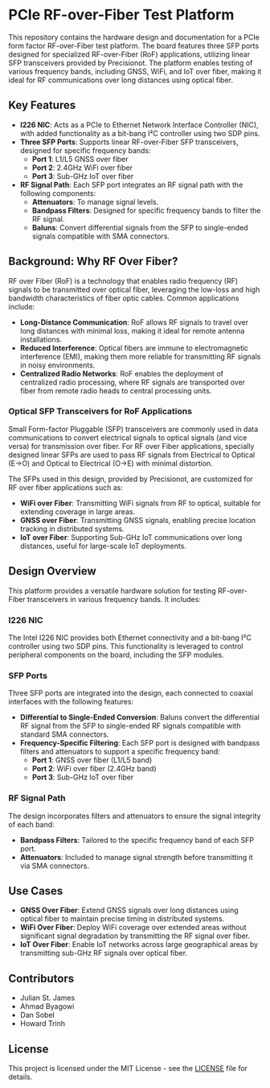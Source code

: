# PCIe RF-over-Fiber Test Platform

This repository contains the hardware design and documentation for a PCIe form factor RF-over-Fiber test platform. The board features three SFP ports designed for specialized RF-over-Fiber (RoF) applications, utilizing linear SFP transceivers provided by Precisionot. The platform enables testing of various frequency bands, including GNSS, WiFi, and IoT over fiber, making it ideal for RF communications over long distances using optical fiber.

## Key Features

- **I226 NIC**: Acts as a PCIe to Ethernet Network Interface Controller (NIC), with added functionality as a bit-bang I²C controller using two SDP pins.
- **Three SFP Ports**: Supports linear RF-over-Fiber SFP transceivers, designed for specific frequency bands:
  - **Port 1**: L1/L5 GNSS over fiber
  - **Port 2**: 2.4GHz WiFi over fiber
  - **Port 3**: Sub-GHz IoT over fiber
- **RF Signal Path**: Each SFP port integrates an RF signal path with the following components:
  - **Attenuators**: To manage signal levels.
  - **Bandpass Filters**: Designed for specific frequency bands to filter the RF signal.
  - **Baluns**: Convert differential signals from the SFP to single-ended signals compatible with SMA connectors.

## Background: Why RF Over Fiber?

RF over Fiber (RoF) is a technology that enables radio frequency (RF) signals to be transmitted over optical fiber, leveraging the low-loss and high bandwidth characteristics of fiber optic cables. Common applications include:
- **Long-Distance Communication**: RoF allows RF signals to travel over long distances with minimal loss, making it ideal for remote antenna installations.
- **Reduced Interference**: Optical fibers are immune to electromagnetic interference (EMI), making them more reliable for transmitting RF signals in noisy environments.
- **Centralized Radio Networks**: RoF enables the deployment of centralized radio processing, where RF signals are transported over fiber from remote radio heads to central processing units.

### Optical SFP Transceivers for RoF Applications

Small Form-factor Pluggable (SFP) transceivers are commonly used in data communications to convert electrical signals to optical signals (and vice versa) for transmission over fiber. For RF over Fiber applications, specially designed linear SFPs are used to pass RF signals from Electrical to Optical (E->O) and Optical to Electrical (O->E) with minimal distortion. 

The SFPs used in this design, provided by Precisionot, are customized for RF over fiber applications such as:
- **WiFi over Fiber**: Transmitting WiFi signals from RF to optical, suitable for extending coverage in large areas.
- **GNSS over Fiber**: Transmitting GNSS signals, enabling precise location tracking in distributed systems.
- **IoT over Fiber**: Supporting Sub-GHz IoT communications over long distances, useful for large-scale IoT deployments.

## Design Overview

This platform provides a versatile hardware solution for testing RF-over-Fiber transceivers in various frequency bands. It includes:

### I226 NIC
The Intel I226 NIC provides both Ethernet connectivity and a bit-bang I²C controller using two SDP pins. This functionality is leveraged to control peripheral components on the board, including the SFP modules.

### SFP Ports
Three SFP ports are integrated into the design, each connected to coaxial interfaces with the following features:
- **Differential to Single-Ended Conversion**: Baluns convert the differential RF signal from the SFP to single-ended RF signals compatible with standard SMA connectors.
- **Frequency-Specific Filtering**: Each SFP port is designed with bandpass filters and attenuators to support a specific frequency band:
  - **Port 1**: GNSS over fiber (L1/L5 band)
  - **Port 2**: WiFi over fiber (2.4GHz band)
  - **Port 3**: Sub-GHz IoT over fiber

### RF Signal Path
The design incorporates filters and attenuators to ensure the signal integrity of each band:
- **Bandpass Filters**: Tailored to the specific frequency band of each SFP port.
- **Attenuators**: Included to manage signal strength before transmitting it via SMA connectors.

## Use Cases

- **GNSS Over Fiber**: Extend GNSS signals over long distances using optical fiber to maintain precise timing in distributed systems.
- **WiFi Over Fiber**: Deploy WiFi coverage over extended areas without significant signal degradation by transmitting the RF signal over fiber.
- **IoT Over Fiber**: Enable IoT networks across large geographical areas by transmitting sub-GHz RF signals over optical fiber.

## Contributors
- Julian St. James
- Ahmad Byagowi
- Dan Sobel
- Howard Trinh

## License
This project is licensed under the MIT License - see the [LICENSE](LICENSE) file for details.
